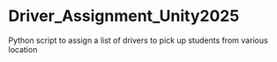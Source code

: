 # Driver_Assignment_Unity2025
Python script to assign a list of drivers to pick up students from various location
